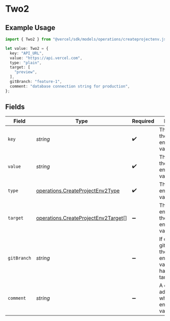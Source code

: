 # Two2

## Example Usage

```typescript
import { Two2 } from "@vercel/sdk/models/operations/createprojectenv.js";

let value: Two2 = {
  key: "API_URL",
  value: "https://api.vercel.com",
  type: "plain",
  target: [
    "preview",
  ],
  gitBranch: "feature-1",
  comment: "database connection string for production",
};
```

## Fields

| Field                                                                                      | Type                                                                                       | Required                                                                                   | Description                                                                                | Example                                                                                    |
| ------------------------------------------------------------------------------------------ | ------------------------------------------------------------------------------------------ | ------------------------------------------------------------------------------------------ | ------------------------------------------------------------------------------------------ | ------------------------------------------------------------------------------------------ |
| `key`                                                                                      | *string*                                                                                   | :heavy_check_mark:                                                                         | The name of the environment variable                                                       | API_URL                                                                                    |
| `value`                                                                                    | *string*                                                                                   | :heavy_check_mark:                                                                         | The value of the environment variable                                                      | https://api.vercel.com                                                                     |
| `type`                                                                                     | [operations.CreateProjectEnv2Type](../../models/operations/createprojectenv2type.md)       | :heavy_check_mark:                                                                         | The type of environment variable                                                           | plain                                                                                      |
| `target`                                                                                   | [operations.CreateProjectEnv2Target](../../models/operations/createprojectenv2target.md)[] | :heavy_minus_sign:                                                                         | The target environment of the environment variable                                         | [<br/>"preview"<br/>]                                                                      |
| `gitBranch`                                                                                | *string*                                                                                   | :heavy_minus_sign:                                                                         | If defined, the git branch of the environment variable (must have target=preview)          | feature-1                                                                                  |
| `comment`                                                                                  | *string*                                                                                   | :heavy_minus_sign:                                                                         | A comment to add context on what this environment variable is for                          | database connection string for production                                                  |